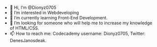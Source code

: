 - 👋 Hi, I’m @Dionyz0705
- 👀 I’m interested in Webdeveloping
- 🌱 I’m currently learning Front-End Development.
- 💞️ I’m looking for someone who will help me to increase my knowledge of HTML/CSS.
- 📫 How to reach me: Codecademy username: Dionyz0705, Twitter: DenesJanosdeak. 


